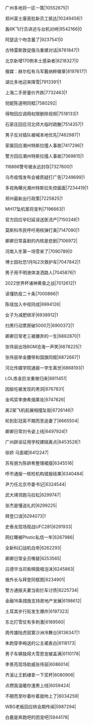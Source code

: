 广州多地将一区一策|10552675|1

郑州富士康首批新员工抵达|10249458|1

轰6K飞行员讲述与台机对峙|9542166|0

阿瑟这个吻含蓄了|9237541|0

古特雷斯敦促俄乌重建对话|8781847|1

北京新增170例本土感染者|8218327|0

俄媒：赫尔松有乌军戴纳粹徽章|8197617|1

湖北多地迎来降雪|7913391|1

上海二手房量价齐跌|7732463|1

倪妮陈道明同框|7580292|

得物回应调用权限删除视频|7518133|1

石家庄回应河北师大临时疏散|7514357|1

男子反对插队被喊本地优先|7462987|1

家属回应潮州特斯拉撞人事故|7417296|1

警方回应潮州特斯拉撞人事故|7369815|1

116866警号被永远封存|7327600|1

乌市疫情发布会被质疑打广告|7249699|1

多视角曝光潮州特斯拉失控画面|7234419|1

郑州最新出行政策|7225825|1

MH17坠机案将宣判|7196663|1

官方回应孕妇延误送医流产|7150248|1

莫斯科市民呼吁用核弹打美|7147090|1

卿卿日常喜剧的内核是悲剧|7106972|

河南入冬第一场雪来了|7090789|0

博士因社恐1月叫2次救护车|7047842|1

男子用不明液体泼洒路人|7045876|1

2022世界杯诸神黄昏之战|7012612|1

读懂防疫二十条|7000866|1

陈瑶加入中视同成|6994126|

女子为减肥绑牙|6938912|1

扫黑行动票房破5000万|6900372|1

卿卿日常老三被嫌弃的一生|6882870|1

张伟丽出场BGM沧海一声笑|6878225|1

张伟丽举金腰带和国旗同框|6872667|1

河北传媒学院通报一学生离世|6868193|1

LOL炼金巨龙重做归来|6811451|

因偷吃被发现的黑洞|6767831|

金鸡奖李庚希烟熏妆|6747826|

美2架飞机航展相撞坠毁|6726146|1

轮到彭冠英不期而至追妻了|6665504|

卿卿日常刘令姿上线|6497924|1

广州辟谣征用学校建隔离点|6453528|1

徐娇 马面裙|6412247|

苏有朋为陈妍希整理裙摆|6345516|

呼市通报一核检机构错报结果|6340484|

尹力任北京市委书记|6324544|

武大靖领跑马拉松|6299747|

张杰是懂送礼的|6299225|

拜登口误|6294073|1

史泰龙现场观战UFC281|6291933|

网红曝被Photic私信一年|6267986|

全新科幻战机白帝|6262293|

卿卿日常全员嘴替|6253565|

吕德华当邓紫棋面唱泡沫|6245863|

俄外长与拜登同框图|6234901|

警方通报夫妻当街拦车讨债|6225734|

金融16条措施支持房地产发展|6198612|

土耳其步行街发生爆炸|6197323|

东北打雪仗有多刺激|6189560|

周传雄陆虎寂寞沙洲冷舞台|6136347|1

朱韵穿李峋送的公主裙表白|6118173|

男子车辆独得大雪恩宠被盖满|6110178|

李景亮现场助威张伟丽|6086014|

齐溪让王鹤棣拿一下奖杯|6080906|

点燃我温暖你渣男上线|6059424|

不期而至吵着吵着就吻上了|6034259|

WBG老板回应转会期传闻|5987294|

白鹿是奔跑吧的团宠吧|5944178|

